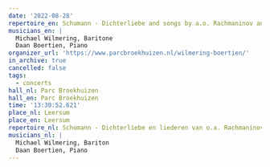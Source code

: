 ```yaml
---
date: '2022-08-28'
repertoire_en: Schumann - Dichterliebe and songs by a.o. Rachmaninov and Quilter
musicians_en: |
  Michael Wilmering, Baritone
  Daan Boertien, Piano
organizer_url: 'https://www.parcbroekhuizen.nl/wilmering-boertien/'
in_archive: true
cancelled: false
tags:
  - concerts
hall_nl: Parc Broekhuizen
hall_en: Parc Broekhuizen
time: '13:30:52.621'
place_nl: Leersum
place_en: Leersum
repertoire_nl: Schumann - Dichterliebe en liederen van o.a. Rachmaninov en Quilter
musicians_nl: |
  Michael Wilmering, Bariton
  Daan Boertien, Piano
---
```


